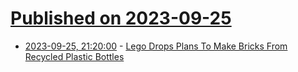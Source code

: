 # [Published on 2023-09-25](index.md)

* [2023-09-25, 21:20:00](https://entertainment.slashdot.org/story/23/09/25/2032255/lego-drops-plans-to-make-bricks-from-recycled-plastic-bottles?utm_source=rss1.0mainlinkanon&utm_medium=feed) - [Lego Drops Plans To Make Bricks From Recycled Plastic Bottles](https://entertainment.slashdot.org/story/23/09/25/2032255/lego-drops-plans-to-make-bricks-from-recycled-plastic-bottles?utm_source=rss1.0mainlinkanon&utm_medium=feed)
